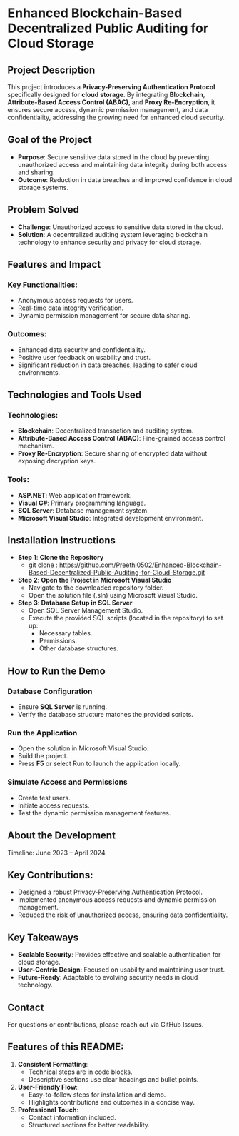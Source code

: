 # Enhanced Blockchain-Based Decentralized Public Auditing for Cloud Storage

## Project Description
This project introduces a **Privacy-Preserving Authentication Protocol** specifically designed for **cloud storage**. By integrating **Blockchain**, **Attribute-Based Access Control (ABAC)**, and **Proxy Re-Encryption**, it ensures secure access, dynamic permission management, and data confidentiality, addressing the growing need for enhanced cloud security.

## Goal of the Project
- **Purpose**: Secure sensitive data stored in the cloud by preventing unauthorized access and maintaining data integrity during both access and sharing.
- **Outcome**: Reduction in data breaches and improved confidence in cloud storage systems.

## Problem Solved
- **Challenge**: Unauthorized access to sensitive data stored in the cloud.
- **Solution**: A decentralized auditing system leveraging blockchain technology to enhance security and privacy for cloud storage.

## Features and Impact
### Key Functionalities:
- Anonymous access requests for users.
- Real-time data integrity verification.
- Dynamic permission management for secure data sharing.

### Outcomes:
- Enhanced data security and confidentiality.
- Positive user feedback on usability and trust.
- Significant reduction in data breaches, leading to safer cloud environments.

## Technologies and Tools Used
### Technologies:
- **Blockchain**: Decentralized transaction and auditing system.
- **Attribute-Based Access Control (ABAC)**: Fine-grained access control mechanism.
- **Proxy Re-Encryption**: Secure sharing of encrypted data without exposing decryption keys.

### Tools:
- **ASP.NET**: Web application framework.
- **Visual C#**: Primary programming language.
- **SQL Server**: Database management system.
- **Microsoft Visual Studio**: Integrated development environment.

## Installation Instructions
- **Step 1**: **Clone the Repository**
    - git clone : https://github.com/Preethi0502/Enhanced-Blockchain-Based-Decentralized-Public-Auditing-for-Cloud-Storage.git
- **Step 2**: **Open the Project in Microsoft Visual Studio**
    - Navigate to the downloaded repository folder.
    - Open the solution file (.sln) using Microsoft Visual Studio.
- **Step 3**: **Database Setup in SQL Server**
   - Open SQL Server Management Studio.
   - Execute the provided SQL scripts (located in the repository) to set up:
      - Necessary tables.
      - Permissions.
      - Other database structures.

## How to Run the Demo
### Database Configuration
- Ensure **SQL Server** is running.
- Verify the database structure matches the provided scripts.
### Run the Application
- Open the solution in Microsoft Visual Studio.
- Build the project.
- Press **F5** or select Run to launch the application locally.
### Simulate Access and Permissions
- Create test users.
- Initiate access requests.
- Test the dynamic permission management features.

## About the Development
Timeline: June 2023 – April 2024

## Key Contributions:
- Designed a robust Privacy-Preserving Authentication Protocol.
- Implemented anonymous access requests and dynamic permission management.
- Reduced the risk of unauthorized access, ensuring data confidentiality.
  
## Key Takeaways
- **Scalable Security**: Provides effective and scalable authentication for cloud storage.
- **User-Centric Design**: Focused on usability and maintaining user trust.
- **Future-Ready**: Adaptable to evolving security needs in cloud technology.

## Contact
For questions or contributions, please reach out via GitHub Issues.

## Features of this README:
1. **Consistent Formatting**:
   - Technical steps are in code blocks.
   - Descriptive sections use clear headings and bullet points.
2. **User-Friendly Flow**:
   - Easy-to-follow steps for installation and demo.
   - Highlights contributions and outcomes in a concise way.
3. **Professional Touch**:
   - Contact information included.
   - Structured sections for better readability.
